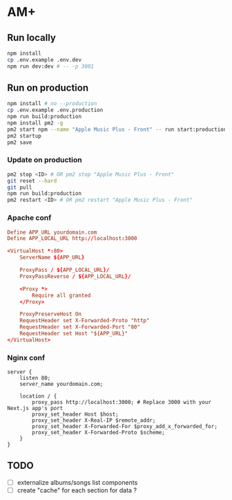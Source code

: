 # AM+

## Run locally

```bash
npm install
cp .env.example .env.dev
npm run dev:dev # -- -p 3001
```

## Run on production

```bash
npm install # no --production
cp .env.example .env.production
npm run build:production
npm install pm2 -g
pm2 start npm --name "Apple Music Plus - Front" -- run start:production # -- -p 3001
pm2 startup
pm2 save
```

### Update on production

```bash
pm2 stop <ID> # OR pm2 stop "Apple Music Plus - Front"
git reset --hard
git pull
npm run build:production
pm2 restart <ID> # OR pm2 restart "Apple Music Plus - Front"
```

### Apache conf

```conf
Define APP_URL yourdomain.com
Define APP_LOCAL_URL http://localhost:3000

<VirtualHost *:80>
    ServerName ${APP_URL}

    ProxyPass / ${APP_LOCAL_URL}/
    ProxyPassReverse / ${APP_LOCAL_URL}/

    <Proxy *>
        Require all granted
    </Proxy>

    ProxyPreserveHost On
    RequestHeader set X-Forwarded-Proto "http"
    RequestHeader set X-Forwarded-Port "80"
    RequestHeader set Host "${APP_URL}"
</VirtualHost>
```

### Nginx conf

```
server {
    listen 80;
    server_name yourdomain.com;

    location / {
        proxy_pass http://localhost:3000; # Replace 3000 with your Next.js app's port
        proxy_set_header Host $host;
        proxy_set_header X-Real-IP $remote_addr;
        proxy_set_header X-Forwarded-For $proxy_add_x_forwarded_for;
        proxy_set_header X-Forwarded-Proto $scheme;
    }
}
```

## TODO

-   [ ] externalize albums/songs list components
-   [ ] create "cache" for each section for data ?
